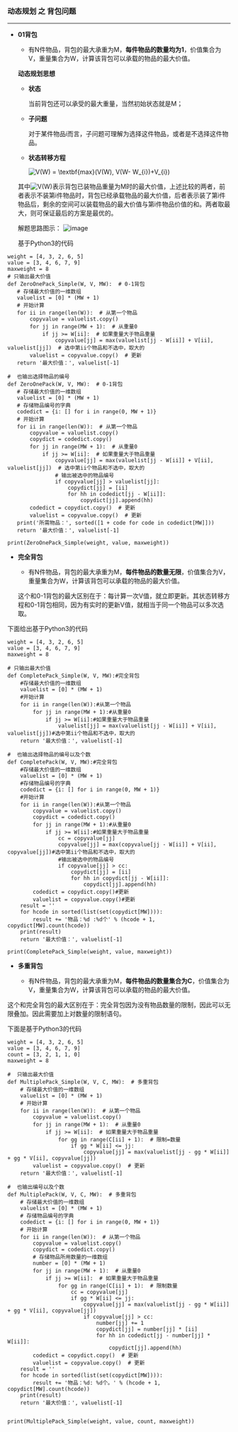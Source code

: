
### 动态规划 之 背包问题
-----------------

* **01背包**

    + 有N件物品，背包的最大承重为M，**每件物品的数量均为1**，价值集合为V，重量集合为W，计算该背包可以承载的物品的最大价值。
    
   **动态规划思想**
   
   + **状态**
   
     当前背包还可以承受的最大重量，当然初始状态就是M；
     
   + **子问题**
   
     对于某件物品i而言，子问题可理解为选择这件物品，或者是不选择这件物品。
     
   + **状态转移方程**
   
     <img src="http://latex.codecogs.com/gif.latex?V(W)&space;=&space;\textbf{max}(V(W),&space;V(W-&space;W_{i})&plus;V_{i})" title="V(W) = \textbf{max}(V(W), V(W- W_{i})+V_{i})" />
  
  其中<img src="http://latex.codecogs.com/gif.latex?V(W)" title="V(W)" />表示背包已装物品重量为M时的最大价值，上述比较的两者，前者表示不装第i件物品时，背包已经承载物品的最大价值，后者表示装了第i件物品后，剩余的空间可以装载物品的最大价值与第i件物品价值的和。两者取最大，则可保证最后的方案是最优的。
  
  解题思路图示：
  ![image](https://github.com/Anfany/Algorithm-Example-by-Python3/blob/master/0-1pack.png)
  
  基于Python3的代码
 ```
weight = [4, 3, 2, 6, 5]
value = [3, 4, 6, 7, 9]
maxweight = 8
# 只输出最大价值
def ZeroOnePack_Simple(W, V, MW):  # 0-1背包
    # 存储最大价值的一维数组
    valuelist = [0] * (MW + 1)
    # 开始计算
    for ii in range(len(W)):  # 从第一个物品
        copyvalue = valuelist.copy()
        for jj in range(MW + 1):  # 从重量0
            if jj >= W[ii]:  # 如果重量大于物品重量
                copyvalue[jj] = max(valuelist[jj - W[ii]] + V[ii], valuelist[jj])  # 选中第ii个物品和不选中，取大的
        valuelist = copyvalue.copy()  # 更新
    return '最大价值：', valuelist[-1]

#  也输出选择物品的编号
def ZeroOnePack(W, V, MW):  # 0-1背包
    # 存储最大价值的一维数组
    valuelist = [0] * (MW + 1)
    # 存储物品编号的字典
    codedict = {i: [] for i in range(0, MW + 1)}
    # 开始计算
    for ii in range(len(W)):  # 从第一个物品
        copyvalue = valuelist.copy()
        copydict = codedict.copy()
        for jj in range(MW + 1):  # 从重量0
            if jj >= W[ii]:  # 如果重量大于物品重量
                copyvalue[jj] = max(valuelist[jj - W[ii]] + V[ii], valuelist[jj])  # 选中第ii个物品和不选中，取大的
                # 输出被选中的物品编号
                if copyvalue[jj] > valuelist[jj]:
                    copydict[jj] = [ii]
                    for hh in codedict[jj - W[ii]]:
                        copydict[jj].append(hh)
        codedict = copydict.copy()  # 更新
        valuelist = copyvalue.copy()  # 更新
    print('所需物品：', sorted([1 + code for code in codedict[MW]]))
    return '最大价值：', valuelist[-1]

print(ZeroOnePack_Simple(weight, value, maxweight))
```
  
     
* **完全背包**

    + 有N件物品，背包的最大承重为M，**每件物品的数量无限**，价值集合为V，重量集合为W，计算该背包可以承载的物品的最大价值。
    
    这个和0-1背包的最大区别在于：每计算一次V值，就立即更新。其状态转移方程和0-1背包相同，因为有实时的更新V值，就相当于同一个物品可以多次选取。

下面给出基于Python3的代码
```
weight = [4, 3, 2, 6, 5]
value = [3, 4, 6, 7, 9]
maxweight = 8

# 只输出最大价值
def CompletePack_Simple(W, V, MW):#完全背包
    #存储最大价值的一维数组
    valuelist = [0] * (MW + 1)
    #开始计算
    for ii in range(len(W)):#从第一个物品
        for jj in range(MW + 1):#从重量0
            if jj >= W[ii]:#如果重量大于物品重量
                valuelist[jj] = max(valuelist[jj - W[ii]] + V[ii], valuelist[jj])#选中第ii个物品和不选中，取大的
    return '最大价值：', valuelist[-1]

#  也输出选择物品的编号以及个数
def CompletePack(W, V, MW):#完全背包
    #存储最大价值的一维数组
    valuelist = [0] * (MW + 1)
    #存储物品编号的字典
    codedict = {i: [] for i in range(0, MW + 1)}
    #开始计算
    for ii in range(len(W)):#从第一个物品
        copyvalue = valuelist.copy()
        copydict = codedict.copy()
        for jj in range(MW + 1):#从重量0
            if jj >= W[ii]:#如果重量大于物品重量
                cc = copyvalue[jj]
                copyvalue[jj] = max(copyvalue[jj - W[ii]] + V[ii], copyvalue[jj])#选中第ii个物品和不选中，取大的
                #输出被选中的物品编号
                if copyvalue[jj] > cc:
                    copydict[jj] = [ii]
                    for hh in copydict[jj - W[ii]]:
                        copydict[jj].append(hh)
        codedict = copydict.copy()#更新
        valuelist = copyvalue.copy()#更新
    result = ''
    for hcode in sorted(list(set(copydict[MW]))):
        result += '物品：%d :%d个' % (hcode + 1, copydict[MW].count(hcode))
    print(result)
    return '最大价值：', valuelist[-1]

print(CompletePack_Simple(weight, value, maxweight))
```

* **多重背包**

    + 有N件物品，背包的最大承重为M，**每件物品的数量集合为C**，价值集合为V，重量集合为W，计算该背包可以承载的物品的最大价值。
  
这个和完全背包的最大区别在于：完全背包因为没有物品数量的限制，因此可以无限叠加。因此需要加上对数量的限制语句。

下面是基于Python3的代码
```
weight = [4, 3, 2, 6, 5]
value = [3, 4, 6, 7, 9]
count = [3, 2, 1, 1, 0]
maxweight = 8

#  只输出最大价值
def MultiplePack_Simple(W, V, C, MW):  # 多重背包
    # 存储最大价值的一维数组
    valuelist = [0] * (MW + 1)
    # 开始计算
    for ii in range(len(W)):  # 从第一个物品
        copyvalue = valuelist.copy()
        for jj in range(MW + 1):  # 从重量0
            if jj >= W[ii]:  # 如果重量大于物品重量
                for gg in range(C[ii] + 1):  # 限制=数量
                    if gg * W[ii] <= jj:
                        copyvalue[jj] = max(valuelist[jj - gg * W[ii]] + gg * V[ii], copyvalue[jj])
        valuelist = copyvalue.copy()  # 更新
    return '最大价值：', valuelist[-1]

#  也输出编号以及个数
def MultiplePack(W, V, C, MW):  # 多重背包
    # 存储最大价值的一维数组
    valuelist = [0] * (MW + 1)
    # 存储物品编号的字典
    codedict = {i: [] for i in range(0, MW + 1)}
    # 开始计算
    for ii in range(len(W)):  # 从第一个物品
        copyvalue = valuelist.copy()
        copydict = codedict.copy()
        # 存储物品所用数量的一维数组
        number = [0] * (MW + 1)
        for jj in range(MW + 1):  # 从重量0
            if jj >= W[ii]:  # 如果重量大于物品重量
                for gg in range(C[ii] + 1):  # 限制数量
                    cc = copyvalue[jj]
                    if gg * W[ii] <= jj:
                        copyvalue[jj] = max(valuelist[jj - gg * W[ii]] + gg * V[ii], copyvalue[jj])
                        if copyvalue[jj] > cc:
                            number[jj] += 1
                            copydict[jj] = number[jj] * [ii]
                            for hh in codedict[jj - number[jj] * W[ii]]:
                                copydict[jj].append(hh)
        codedict = copydict.copy()  # 更新
        valuelist = copyvalue.copy()  # 更新
    result = ''
    for hcode in sorted(list(set(copydict[MW]))):
        result += '物品：%d: %d个。' % (hcode + 1, copydict[MW].count(hcode))
    print(result)
    return '最大价值：', valuelist[-1]


print(MultiplePack_Simple(weight, value, count, maxweight))
``` 
